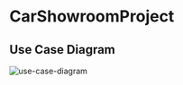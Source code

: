 # CarShowroomProject

## Use Case Diagram 

![use-case-diagram](https://github.com/zeynepsl/CarShowroomProject/blob/master/images/car-showroom-use-case-diagram.jpg)
